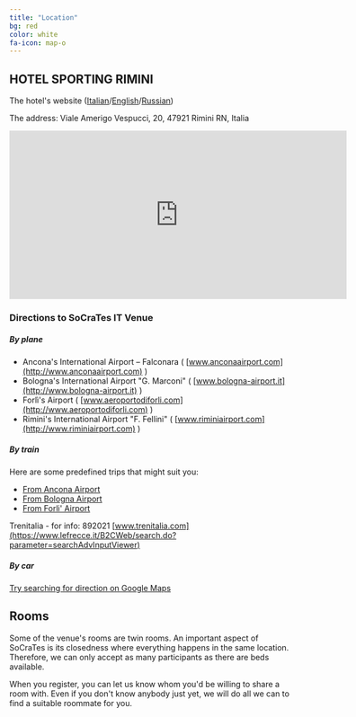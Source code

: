 ```yaml
---
title: "Location"
bg: red
color: white
fa-icon: map-o
---
```


## **HOTEL SPORTING RIMINI**

The hotel's website ([Italian](http://www.hotelsportingrimini.com/)/[English](http://www.hotelsportingrimini.com/en/index.php)/[Russian](http://www.hotelsportingrimini.com/ru/index.php))

The address: Viale Amerigo Vespucci, 20, 47921 Rimini RN, Italia

<div align="center">
<iframe
  width="600"
  height="300"
  frameborder="0" style="border:0"
  src="https://www.google.com/maps/embed/v1/place?key=AIzaSyBTr-Yib3VVO2CA_DnrUYpeWHtLNaQOr4k
    &q=Viale+Amerigo+Vespucci%2C+20%2C+47921+Rimini+RN" allowfullscreen>
</iframe>
</div>

### Directions to SoCraTes IT Venue

##### By plane
- Ancona's International Airport – Falconara ( [www.anconaairport.com](http://www.anconaairport.com) )
- Bologna's International Airport "G. Marconi" ( [www.bologna-airport.it](http://www.bologna-airport.it) )
- Forlì's Airport ( [www.aeroportodiforli.com](http://www.aeroportodiforli.com) )
- Rimini's International Airport "F. Fellini" ( [www.riminiairport.com](http://www.riminiairport.com) )

##### By train
Here are some predefined trips that might suit you:

- [From Ancona Airport](https://www.google.it/maps/dir/Ancona,+Province+of+Ancona/Rimini,+Province+of+Rimini/@43.8361404,12.7663185,10z/data=!4m15!4m14!1m5!1m1!1s0x132d802a2447a9c3:0xfad5680543fc5ac!2m2!1d13.518915!2d43.6158299!1m5!1m1!1s0x132cc39e3616b18b:0xba6600cf8dd166eb!2m2!1d12.5743322!2d44.0642407!3e3!5i1)
- [From Bologna Airport](https://www.google.it/maps/dir/Bologna+Centrale,+Piazza+delle+Medaglie+d'Oro,+Bologna,+Metropolitan+City+of+Bologna/Rimini,+Province+of+Rimini/@44.2853909,11.6777876,10z/data=!3m1!4b1!4m14!4m13!1m5!1m1!1s0x477fd49ebfab350f:0xceb69b8aad3e1190!2m2!1d11.3432767!2d44.5058975!1m5!1m1!1s0x132cc39e3616b18b:0xba6600cf8dd166eb!2m2!1d12.5743322!2d44.0642407!3e3)
- [From Forli' Airport](https://www.google.it/maps/dir/Forli',+Forli,+Province+of+Forl%C3%AC-Cesena/Rimini,+Province+of+Rimini/@44.1443138,12.1745174,11z/data=!3m1!4b1!4m14!4m13!1m5!1m1!1s0x132b57ee8325de07:0x4758324f633a681d!2m2!1d12.054871!2d44.22413!1m5!1m1!1s0x132cc39e3616b18b:0xba6600cf8dd166eb!2m2!1d12.5743322!2d44.0642407!3e3)

Trenitalia - for info: 892021 [www.trenitalia.com](https://www.lefrecce.it/B2CWeb/search.do?parameter=searchAdvInputViewer)

##### By car
[Try searching for direction on Google Maps](https://www.google.it/maps/dir//Viale+Amerigo+Vespucci,+20,+47921+Rimini+RN/@44.0689638,12.5775013,17z/data=!4m13!1m4!3m3!1s0x132cc3771470303b:0xd613634804a4a1f2!2sViale+Amerigo+Vespucci,+20,+47921+Rimini+RN!3b1!4m7!1m0!1m5!1m1!1s0x132cc3771470303b:0xd613634804a4a1f2!2m2!1d12.57969!2d44.06896)

## Rooms
Some of the venue's rooms are twin rooms. An important aspect of SoCraTes is its closedness where everything happens in the same location. Therefore, we can only accept as many participants as there are beds available.

When you register, you can let us know whom you'd be willing to share a room with. Even if you don't know anybody just yet, we will do all we can to find a suitable roommate for you.
